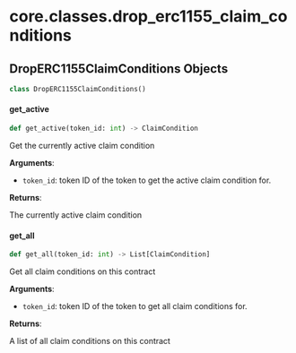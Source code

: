 <a id="core.classes.drop_erc1155_claim_conditions"></a>

# core.classes.drop\_erc1155\_claim\_conditions

<a id="core.classes.drop_erc1155_claim_conditions.DropERC1155ClaimConditions"></a>

## DropERC1155ClaimConditions Objects

```python
class DropERC1155ClaimConditions()
```

<a id="core.classes.drop_erc1155_claim_conditions.DropERC1155ClaimConditions.get_active"></a>

#### get\_active

```python
def get_active(token_id: int) -> ClaimCondition
```

Get the currently active claim condition

**Arguments**:

- `token_id`: token ID of the token to get the active claim condition for.

**Returns**:

The currently active claim condition

<a id="core.classes.drop_erc1155_claim_conditions.DropERC1155ClaimConditions.get_all"></a>

#### get\_all

```python
def get_all(token_id: int) -> List[ClaimCondition]
```

Get all claim conditions on this contract

**Arguments**:

- `token_id`: token ID of the token to get all claim conditions for.

**Returns**:

A list of all claim conditions on this contract

